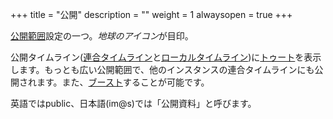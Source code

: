 +++
title = "公開"
description = ""
weight = 1
alwaysopen = true
+++

[公開範囲](../)設定の一つ。<i class="fa fa-globe">地球のアイコン</i>が目印。

公開タイムライン([連合タイムライン](../../ftl)と[ローカルタイムライン](../../ltl))に[トゥート](../../toot)を表示します。もっとも広い公開範囲で、他のインスタンスの連合タイムラインにも公開されます。また、[ブースト](../../boost)することが可能です。

英語ではpublic、日本語(im@s)では「公開資料」と呼びます。
